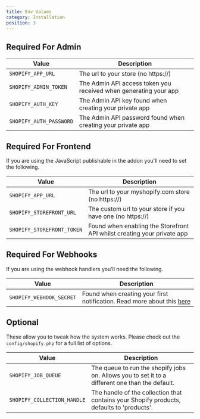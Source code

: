 ```yaml
---
title: Env Values
category: Installation
position: 3
---
```


## Required For Admin

| Value             | Description  |
| -------------------| ------------- |
| `SHOPIFY_APP_URL`  | The url to your store (no https://)  |
| `SHOPIFY_ADMIN_TOKEN`  | The Admin API access token you received when generating your app |
| `SHOPIFY_AUTH_KEY`  | The Admin API key found when creating your private app |
| `SHOPIFY_AUTH_PASSWORD` | The Admin API password found when creating your private app |

## Required For Frontend

If you are using the JavaScript publishable in the addon you'll need to set the following.

| Value             | Description  |
| -------------------| ------------- |
| `SHOPIFY_APP_URL`  | The url to your myshopify.com store (no https://)  |
| `SHOPIFY_STOREFRONT_URL`  | The custom url to your store if you have one (no https://)  |
| `SHOPIFY_STOREFRONT_TOKEN`  | Found when enabling the Storefront API whilst creating your private app  |

## Required For Webhooks

If you are using the webhook handlers you'll need the following.

| Value             | Description  |
| -------------------| ------------- |
| `SHOPIFY_WEBHOOK_SECRET`  | Found when creating your first notification. Read more about this [here](/CMS/webhooks)  |

## Optional

These allow you to tweak how the system works. Please check out the `config/shopify.php` for a full list of options.

| Value             | Description                                                                                     |
| -------------------|-------------------------------------------------------------------------------------------------|
| `SHOPIFY_JOB_QUEUE`  | The queue to run the shopify jobs on. Allows you to set it to a different one than the default. |
| `SHOPIFY_COLLECTION_HANDLE`  | The handle of the collection that contains your Shopify products, defaults to 'products'.        |
